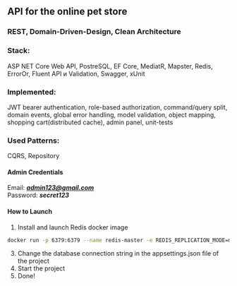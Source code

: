## API for the online pet store
### REST, Domain-Driven-Design, Clean Architecture  
###  Stack: 
ASP NET Core Web API, PostreSQL, EF Core, MediatR, Mapster, Redis, ErrorOr, Fluent API и Validation, Swagger, xUnit  
### Implemented: 
JWT bearer authentication, role-based authorization, command/query split, domain events, global error handling, model validation, object mapping, shopping cart(distributed cache), 
admin panel, unit-tests 
### Used Patterns:
CQRS, Repository

#### Admin Credentials
Email: ***admin123@gmail.com***<br>
Password: ***secret123***

#### How to Launch
1.  Install and launch Redis docker image 
```bash
docker run -p 6379:6379 --name redis-master -e REDIS_REPLICATION_MODE=master -e ALLOW_EMPTY_PASSWORD=yes bitnami/redis:latest
```
3. Change the database connection string in the appsettings.json file of the project
4. Start the project
5. Done!
